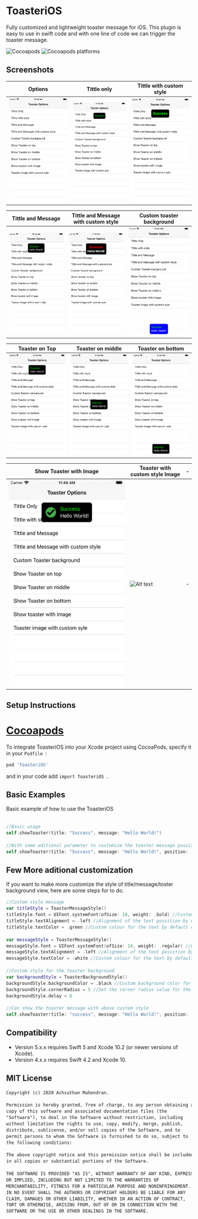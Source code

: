 # ToasteriOS
Fully customized and lightweight toaster message for iOS. This plugin is easy to use in swift code and with one line of code we can trigger the toaster message.

![Cocoapods](https://img.shields.io/cocoapods/v/ToasteriOS) ![Cocoapods platforms](https://img.shields.io/cocoapods/p/ToasteriOS)

## Screenshots

| Options | Tittle only | Tittle with custom style 
| ------ | ------ | ------|
| ![Alt text](./screenshots/tableList.png?raw=true) | ![Alt text](./screenshots/TitleOnly.png?raw=true)| ![Alt text](./screenshots/TitleWithStyle.png?raw=true) 

| Tittle and Message | Tittle and Message with custom style | Custom toaster background
| ------ | ------ | ------ |
| ![Alt text](./screenshots/TitleAndMessage.png?raw=true) | ![Alt text](./screenshots/TittleAndMessageWithCustomStyle.png?raw=true) | ![Alt text](./screenshots/CustomBackground.png?raw=true) 

 | Toaster on Top| Toaster on middle | Toaster on bottom 
 | ------ | ------| ------|
| ![Alt text](./screenshots/ToasterOnTop.png?raw=true)| ![Alt text](./screenshots/ToasterOnMiddle.png?raw=true) | ![Alt text](./screenshots/ToasterOnBottom.png?raw=true)  

 | Show Toaster with Image | Toaster with custom style Image | - 
 | ------ | ------| ------|
| ![Alt text](./screenshots/ToasterMessageWithImage.png?raw=true)| ![Alt text](./screenshots/ToasterMessageWithCustomStyleImage.ong?raw=true) | - 

## Setup Instructions
# [Cocoapods](https://cocoapods.org)

To integrate ToasteriOS into your Xcode project using CocoaPods, specify it in your ``` Podfile  ```:
``` sh
pod 'ToasteriOS'
```
and in your code add  ``` import ToasteriOS  ```.

## Basic Examples
Basic example of how to use the ToasteriOS

```swift

//Basic usage
self.showToaster(title: "Success", message: "Hello World!")

//With some aditional parameter to customize the toaster message possition
self.showToaster(title: "Success", message: "Hello World!", position: .middle)
```

## Few More aditional customization

If you want to make more customize the style of title/message/toster background view, here are some steps for to do.

```swift
//Custom style message
var titleStyle = ToasterMessageStyle()
titleStyle.font = UIFont.systemFont(ofSize: 18, weight: .bold) //Custom Font by default font is swift default font
titleStyle.textAlignment = .left //Alignment of the text possition by default the possition is left
titleStyle.textColor = .green //Custom colour for the text by default colour is green
            
var messageStyle = ToasterMessageStyle()
messageStyle.font = UIFont.systemFont(ofSize: 14, weight: .regular) //Custom Font by default font is swift default font
messageStyle.textAlignment = .left //Alignment of the text possition by default the possition is left
messageStyle.textColor = .white //Custom colour for the text by default colour is white

//Custom style for the toaster background
var backgroundStyle = ToasterBackgroundStyle()
backgroundStyle.backgroundColor = .black //Custom background color for the toaster by default the black color 
backgroundStyle.cornerRadius = 5 //Set the corner radius value for the background by default value is 8
backgroundStyle.delay = 6

//Can show the toaster message with above custom style 
self.showToaster(title: "success", message: "Hello World!", position: .top, titleStyle: titleStyle, messageStyle: messageStyle, toasterBacgroundStyle: backgroundStyle)
```

## Compatibility
- Version 5.x.x requires Swift 5 and Xcode 10.2 (or newer versions of Xcode).
- Version 4.x.x requires Swift 4.2 and Xcode 10.

## MIT License
```txt
Copyright (c) 2020 Achsuthan Mahendran.

Permission is hereby granted, free of charge, to any person obtaining a
copy of this software and associated documentation files (the
"Software"), to deal in the Software without restriction, including
without limitation the rights to use, copy, modify, merge, publish,
distribute, sublicense, and/or sell copies of the Software, and to  
permit persons to whom the Software is furnished to do so, subject to
the following conditions:

The above copyright notice and this permission notice shall be included
in all copies or substantial portions of the Software.

THE SOFTWARE IS PROVIDED "AS IS", WITHOUT WARRANTY OF ANY KIND, EXPRESS
OR IMPLIED, INCLUDING BUT NOT LIMITED TO THE WARRANTIES OF
MERCHANTABILITY, FITNESS FOR A PARTICULAR PURPOSE AND NONINFRINGEMENT.
IN NO EVENT SHALL THE AUTHORS OR COPYRIGHT HOLDERS BE LIABLE FOR ANY
CLAIM, DAMAGES OR OTHER LIABILITY, WHETHER IN AN ACTION OF CONTRACT,
TORT OR OTHERWISE, ARISING FROM, OUT OF OR IN CONNECTION WITH THE
SOFTWARE OR THE USE OR OTHER DEALINGS IN THE SOFTWARE.
```
